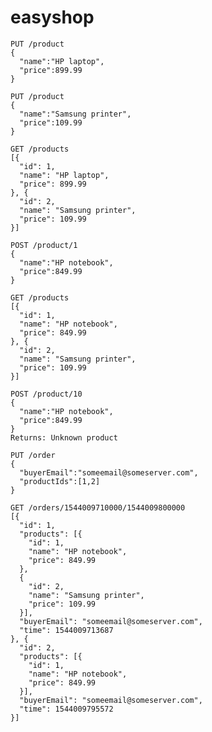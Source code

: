 # easyshop








    PUT /product
    {
      "name":"HP laptop",
      "price":899.99
    }

    PUT /product
    {
      "name":"Samsung printer",
      "price":109.99
    }

    GET /products
    [{
      "id": 1,
      "name": "HP laptop",
      "price": 899.99
    }, {
      "id": 2,
      "name": "Samsung printer",
      "price": 109.99
    }]

    POST /product/1
    {
      "name":"HP notebook",
      "price":849.99
    }

    GET /products
    [{
      "id": 1,
      "name": "HP notebook",
      "price": 849.99
    }, {
      "id": 2,
      "name": "Samsung printer",
      "price": 109.99
    }]

    POST /product/10
    {
      "name":"HP notebook",
      "price":849.99
    }
    Returns: Unknown product

    PUT /order
    {
      "buyerEmail":"someemail@someserver.com",
      "productIds":[1,2]
    }

    GET /orders/1544009710000/1544009800000
    [{
      "id": 1,
      "products": [{
        "id": 1,
        "name": "HP notebook",
        "price": 849.99
      },
      {
        "id": 2,
        "name": "Samsung printer",
        "price": 109.99
      }],
      "buyerEmail": "someemail@someserver.com",
      "time": 1544009713687
    }, {
      "id": 2,
      "products": [{
        "id": 1,
        "name": "HP notebook",
        "price": 849.99
      }],
      "buyerEmail": "someemail@someserver.com",
      "time": 1544009795572
    }]
